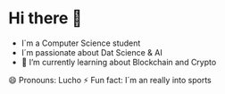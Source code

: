 # Hi there 👋

- I´m a Computer Science student
- I´m passionate about Dat Science & AI
- 🌱 I’m currently learning about Blockchain and Crypto

😄 Pronouns: Lucho
⚡ Fun fact: I´m an really into sports


